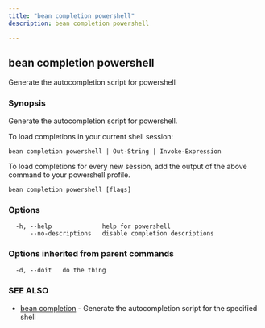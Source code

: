 ```yaml
---
title: "bean completion powershell"
description: bean completion powershell

---
```

## bean completion powershell

Generate the autocompletion script for powershell

### Synopsis

Generate the autocompletion script for powershell.

To load completions in your current shell session:

	bean completion powershell | Out-String | Invoke-Expression

To load completions for every new session, add the output of the above command
to your powershell profile.


```
bean completion powershell [flags]
```

### Options

```
  -h, --help              help for powershell
      --no-descriptions   disable completion descriptions
```

### Options inherited from parent commands

```
  -d, --doit   do the thing
```

### SEE ALSO

* [bean completion](bean_completion/)	 - Generate the autocompletion script for the specified shell

